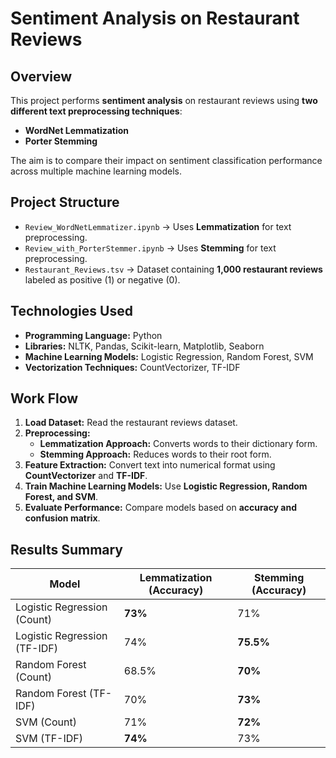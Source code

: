 # **Sentiment Analysis on Restaurant Reviews**

## **Overview**
This project performs **sentiment analysis** on restaurant reviews using **two different text preprocessing techniques**:
- **WordNet Lemmatization**
- **Porter Stemming**

The aim is to compare their impact on sentiment classification performance across multiple machine learning models.
## **Project Structure**
- `Review_WordNetLemmatizer.ipynb` → Uses **Lemmatization** for text preprocessing.
- `Review_with_PorterStemmer.ipynb` → Uses **Stemming** for text preprocessing.
- `Restaurant_Reviews.tsv` → Dataset containing **1,000 restaurant reviews** labeled as positive (1) or negative (0).

## **Technologies Used**
- **Programming Language:** Python
- **Libraries:** NLTK, Pandas, Scikit-learn, Matplotlib, Seaborn
- **Machine Learning Models:** Logistic Regression, Random Forest, SVM
- **Vectorization Techniques:** CountVectorizer, TF-IDF

## **Work Flow**
1. **Load Dataset:** Read the restaurant reviews dataset.
2. **Preprocessing:**
   - **Lemmatization Approach:** Converts words to their dictionary form.
   - **Stemming Approach:** Reduces words to their root form.
3. **Feature Extraction:** Convert text into numerical format using **CountVectorizer** and **TF-IDF**.
4. **Train Machine Learning Models:** Use **Logistic Regression, Random Forest, and SVM**.
5. **Evaluate Performance:** Compare models based on **accuracy and confusion matrix**.

## **Results Summary**
| Model                 | Lemmatization (Accuracy) | Stemming (Accuracy) |
|-----------------------|------------------------|--------------------|
| Logistic Regression (Count) | **73%** | 71% |
| Logistic Regression (TF-IDF) | 74% | **75.5%** |
| Random Forest (Count) | 68.5% | **70%** |
| Random Forest (TF-IDF) | 70% | **73%** |
| SVM (Count) | 71% | **72%** |
| SVM (TF-IDF) | **74%** | 73% |

